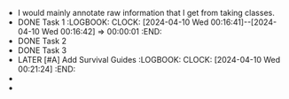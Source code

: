 - I would mainly annotate raw information that I get from taking classes.
- DONE Task 1
  :LOGBOOK:
  CLOCK: [2024-04-10 Wed 00:16:41]--[2024-04-10 Wed 00:16:42] =>  00:00:01
  :END:
- DONE Task 2
- DONE Task 3
- LATER [#A] Add Survival Guides
  :LOGBOOK:
  CLOCK: [2024-04-10 Wed 00:21:24]
  :END:
-
-